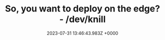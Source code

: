 ---
title: "So, you want to deploy on the edge? - /dev/knill"
link: "https://zknill.io/posts/edge-database/"
date: "2023-07-31 13:46:43.983Z +0000"
description: 
category: "articles"
---